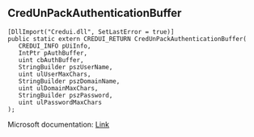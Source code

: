 ## CredUnPackAuthenticationBuffer

```
[DllImport("Credui.dll", SetLastError = true)]
public static extern CREDUI_RETURN CredUnPackAuthenticationBuffer(
   CREDUI_INFO pUiInfo,
   IntPtr pAuthBuffer,
   uint cbAuthBuffer,
   StringBuilder pszUserName,
   uint ulUserMaxChars,
   StringBuilder pszDomainName,
   uint ulDomainMaxChars,
   StringBuilder pszPassword,
   uint ulPasswordMaxChars
);
```

Microsoft documentation: [Link](https://learn.microsoft.com/en-us/windows/win32/api/wincred/nf-wincred-credunpackauthenticationbuffera)
